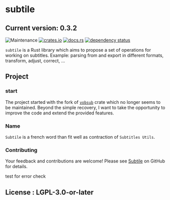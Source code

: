 # subtile
## Current version: 0.3.2

![Maintenance](https://img.shields.io/badge/maintenance-activly--developed-brightgreen.svg)
[![crates.io](https://img.shields.io/crates/v/subtile.svg)](https://crates.io/crates/subtile)
[![docs.rs](https://docs.rs/subtile/badge.svg)](https://docs.rs/subtile/)
[![dependency status](https://deps.rs/crate/subtile/0.3.2/status.svg)](https://deps.rs/crate/subtile/0.3.2)

`subtile` is a Rust library which aims to propose a set of operations
for working on subtitles. Example: parsing from and export in different formats,
transform, adjust, correct, ...

## Project
### start
The project started with the fork of [`vobsub`](https://crates.io/crates/vobsub)
crate which no longer seems to be maintained.
Beyond the simple recovery, I want to take the opportunity to improve the code
and extend the provided features.

### Name
`Subtile` is a french word than fit well as contraction of `Subtitles Utils`.

### Contributing

Your feedback and contributions are welcome!  Please see
[Subtile](https://github.com/gwen-lg/subtile) on GitHub for details.

test for error check

## License : LGPL-3.0-or-later
